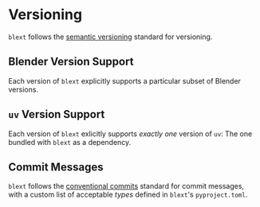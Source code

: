 # Versioning
`blext` follows the [semantic versioning](https://semver.org/) standard for versioning.



## Blender Version Support
Each version of `blext` explicitly supports a particular subset of Blender versions.



## `uv` Version Support
Each version of `blext` exlicitly supports _exactly one_ version of `uv`: The one bundled with `blext` as a dependency.



## Commit Messages
`blext` follows the [conventional commits](https://www.conventionalcommits.org/en/v1.0.0/) standard for commit messages, with a custom list of acceptable _types_ defined in `blext`'s `pyproject.toml`.
